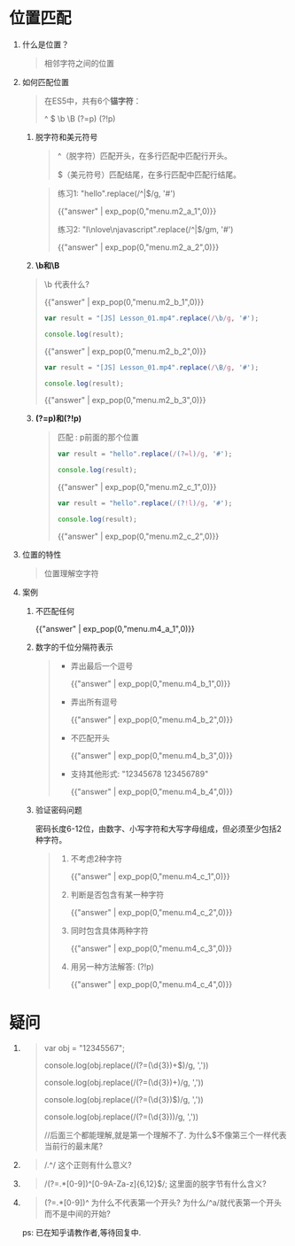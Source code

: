 # 位置匹配

<script>
    var menu = {
        "m2_a_1":'#hello#',
        "m2_a_2":'#I# <br>' + '#love#<br>' + '#javascript#<br>',
        "m2_b_1":'\\b是单词边界，具体就是\\w和\\W之间的位置，也包括\\w和^之间的位置，也包括\\w和$之间的位置。',
        "m2_b_2":'[#JS#] #Lesson_01#.#mp4#',
        "m2_b_3":'#[J#S]# L#e#s#s#o#n#_#0#1.m#p#4',
        "m2_c_1":'he#l#lo',
        "m2_c_2":'#h#ell#o#',
        "m4_a_1":'/.^/',
        "m4_b_1":'/(?=\d{3}$)/g',
        "m4_b_2":'/(?=(\d{3})+$)/g',
        "m4_b_3":'/(?!^)(?=(\d{3})+$)/g',
        "m4_b_4":'/(?!\\b)(?=(\d{3})+\\b)/g <br> /\\B(?=(\\d{3})+\\b)/g',
        "m4_c_1":'/^[0-9A-Za-z]{6,12}$/',
        "m4_c_2":'/(?=.*[0-9])^[0-9A-Za-z]{6,12}$/',
        "m4_c_3":'/(?=.*[0-9])(?=.*[a-z])^[0-9A-Za-z]{6,12}$/',
        "m4_c_4":'/(?!^[0-9]{6,12}$)(?!^[a-z]{6,12}$)(?!^[A-Z]{6,12}$)^[0-9A-Za-z]{6,12}$/;'
    }
</script>



1. 什么是位置？

   > 相邻字符之间的位置

2. 如何匹配位置

   > 在ES5中，共有6个**锚字符**：
   >
   > ^ $ \b \B (?=p) (?!p)

   1. 脱字符和美元符号

      > ^（脱字符）匹配开头，在多行匹配中匹配行开头。
      >
      > $（美元符号）匹配结尾，在多行匹配中匹配行结尾。

      > 练习1: "hello".replace(/^|$/g, '#')
      >
      > {{"answer" | exp_pop(0,"menu.m2_a_1",0)}}
      >
      > 
      >
      > 练习2: "I\nlove\njavascript".replace(/^|$/gm, '#')
      >
      > {{"answer" | exp_pop(0,"menu.m2_a_2",0)}}

   2.  **\b和\B**

      > \b 代表什么?
      >
      > {{"answer" | exp_pop(0,"menu.m2_b_1",0)}}
      >
      > 
      >
      > ```js
      > var result = "[JS] Lesson_01.mp4".replace(/\b/g, '#');
      > 
      > console.log(result);
      > ```
      >
      > {{"answer" | exp_pop(0,"menu.m2_b_2",0)}}
      >
      > 
      >
      > ```js
      > var result = "[JS] Lesson_01.mp4".replace(/\B/g, '#');
      > 
      > console.log(result); 
      > ```
      >
      > {{"answer" | exp_pop(0,"menu.m2_b_3",0)}}

   3. **(?=p)和(?!p)**

      > 匹配 : p前面的那个位置
      >
      > ```js
      > var result = "hello".replace(/(?=l)/g, '#');
      > 
      > console.log(result);
      > ```
      >
      > {{"answer" | exp_pop(0,"menu.m2_c_1",0)}}
      >
      > ```js
      > var result = "hello".replace(/(?!l)/g, '#');
      > 
      > console.log(result);
      > ```
      >
      > {{"answer" | exp_pop(0,"menu.m2_c_2",0)}}

3. 位置的特性

   > 位置理解空字符

4. 案例

   1. 不匹配任何

      {{"answer" | exp_pop(0,"menu.m4_a_1",0)}}

   2. 数字的千位分隔符表示

      > * 弄出最后一个逗号
      >
      >   {{"answer" | exp_pop(0,"menu.m4_b_1",0)}}
      >
      > * 弄出所有逗号
      >
      >   {{"answer" | exp_pop(0,"menu.m4_b_2",0)}}
      >
      > * 不匹配开头
      >
      >   {{"answer" | exp_pop(0,"menu.m4_b_3",0)}}
      >
      > * 支持其他形式: "12345678 123456789"
      >
      >   {{"answer" | exp_pop(0,"menu.m4_b_4",0)}}

   3. 验证密码问题

      密码长度6-12位，由数字、小写字符和大写字母组成，但必须至少包括2种字符。

      > 1. 不考虑2种字符
      >
      >    {{"answer" | exp_pop(0,"menu.m4_c_1",0)}}
      >
      > 2. 判断是否包含有某一种字符
      >
      >    {{"answer" | exp_pop(0,"menu.m4_c_2",0)}}
      >
      > 3. 同时包含具体两种字符
      >
      >    {{"answer" | exp_pop(0,"menu.m4_c_3",0)}}
      >
      > 4. 用另一种方法解答: (?!p)
      >
      >    {{"answer" | exp_pop(0,"menu.m4_c_4",0)}}

# 疑问

1. > var obj = "12345567";
   >
   > console.log(obj.replace(/(?=(\d{3})+$)/g, ',')) 
   >
   > console.log(obj.replace(/(?=(\d{3})+)/g, ',')) 
   >
   > console.log(obj.replace(/(?=(\d{3})$)/g, ',')) 
   >
   > console.log(obj.replace(/(?=(\d{3}))/g, ',')) 
   >
   > //后面三个都能理解,就是第一个理解不了. 为什么$不像第三个一样代表当前行的最末尾?

2. > \/.^\/ 这个正则有什么意义?

3. > /(?=.*[0-9])^[0-9A-Za-z]{6,12}$/;
   > 这里面的脱字节有什么含义?

4. > (?=.*[0-9])^  为什么不代表第一个开头?  为什么/^a/就代表第一个开头而不是中间的开始? 

   ps: 已在知乎请教作者,等待回复中.